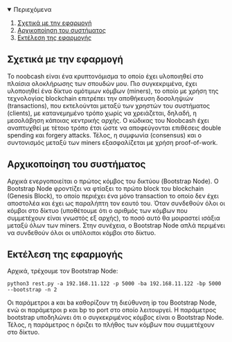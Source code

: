 <!-- TABLE OF CONTENTS -->
<details open="open">
  <summary>Περιεχόμενα</summary>
  <ol>
    <li>
      <a href="#σχετικά-με-την-εφαρμογή">Σχετικά με την εφαρμογή</a>
    </li>
    <li><a href="#αρχικοποίηση-του-συστήματος">Αρχικοποίηση του συστήματος</a></li>
    <li><a href="#εκτέλεση-της-εφαρμογής">Εκτέλεση της εφαρμογής</a></li>
  </ol>
</details>



<!-- ABOUT THE PROJECT -->
## Σχετικά με την εφαρμογή

Το noobcash είναι ένα κρυπτονόμισμα το οποίο έχει υλοποιηθεί στο πλαίσια ολοκλήρωσης των σπουδών μου. Πιο συγκεκριμένα, έχει υλοποιηθεί ένα δίκτυο ομότιμων κόμβων (miners), το οποίο με χρήση της τεχνολογίας blockchain επιτρέπει την αποθήκευση δοσοληψιών (transactions), που εκτελούνται μεταξύ των χρηστών του συστήματος (clients), με κατανεμημένο τρόπο χωρίς να χρειάζεται, δηλαδή, η μεσολάβηση κάποιας κεντρικής αρχής. Ο κώδικας του Noobcash έχει αναπτυχθεί με τέτοιο τρόπο έτσι ώστε να αποφεύγονται επιθέσεις double spending και forgery attacks. Τέλος, η συμφωνία (consensus) και ο συντονισμός μεταξύ των miners εξασφαλίζεται με χρήση proof-of-work.

## Αρχικοποίηση του συστήματος

Αρχικά ενεργοποιείται ο πρώτος κόμβος του δικτύου (Bootstrap Node). Ο Bootstrap Node φροντίζει να φτίαξει το πρώτο block του blockchain (Genesis Block), το οποίο περιέχει ένα μόνο transaction το οποίο δεν έχει αποστολέα και έχει ως παραλήπτη τον εαυτό του. Όταν συνδεθούν όλοι οι κόμβοι στο δίκτυο (υποθέτουμε ότι ο αριθμός των κόμβων που συμμετέχουν είναι γνωστός εξ αρχής), το ποσό αυτό θα μοιραστεί ισάξια μεταξύ όλων των miners. Στην συνέχεια, ο Bootstrap Node απλά περιμένει να
συνδεθούν όλοι οι υπόλοιποι κόμβοι στο δίκτυο.

## Εκτέλεση της εφαρμογής

Αρχικά, τρέχουμε τον Bootstrap Node:
```shell
python3 rest.py -a 192.168.11.122 -p 5000 -ba 192.168.11.122 -bp 5000 --bootstrap -n 2
```
Οι παράμετροι a και ba καθορίζουν τη διεύθυνση ip του Bootstrap Node, ενώ οι παράμετροι p και bp το port στο οποίο λειτουργεί. Η παράμετρος bootstrap υποδηλώνει ότι ο συγκεκριμένος κόμβος είναι ο Bootstrap Node. Τέλος, η παράμετρος n όριζει το πλήθος των κόμβων που συμμετέχουν στο δίκτυο.
